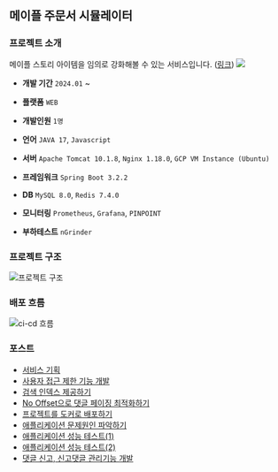 ## 메이플 주문서 시뮬레이터

### 프로젝트 소개

메이플 스토리 아이템을 임의로 강화해볼 수 있는 서비스입니다. ([링크](https://gongnomok.site/))
<img src="./img/gongnomok.gif">

- **개발 기간** `2024.01` ~ 
- **플랫폼** `WEB`
- **개발인원** `1명`

- **언어** `JAVA 17`, `Javascript`
- **서버** `Apache Tomcat 10.1.8`, `Nginx 1.18.0`, `GCP VM Instance (Ubuntu)`
- **프레임워크** `Spring Boot 3.2.2`
- **DB** `MySQL 8.0`, `Redis 7.4.0`

- **모니터링** `Prometheus`, `Grafana`, `PINPOINT`
- **부하테스트** `nGrinder`

### 프로젝트 구조
![프로젝트 구조](https://github.com/user-attachments/assets/26d292e0-b4e8-4ceb-9941-ac58e850ee8e)

### 배포 흐름
![ci-cd 흐름](https://github.com/user-attachments/assets/b6a370df-a674-4f29-bcba-e74f295c3ed3)


### 포스트
- [서비스 기획](https://mynameisjaehoon.github.io/posts/%EB%A9%94%EC%9D%B4%ED%94%8C-%EC%A3%BC%EB%AC%B8%EC%84%9C-%EC%8B%9C%EB%AE%AC%EB%A0%88%EC%9D%B4%ED%84%B0-%EA%B0%9C%EB%B0%9C%EA%B8%B0/)
- [사용자 접근 제한 기능 개발](https://mynameisjaehoon.github.io/posts/%EC%82%AC%EC%9A%A9%EC%9E%90-%EA%B6%8C%ED%95%9C-%EC%A0%9C%ED%95%9C%EA%B8%B0%EB%8A%A5-%EA%B0%9C%EB%B0%9C%ED%95%98%EA%B8%B0/)
- [검색 인덱스 제공하기](https://mynameisjaehoon.github.io/posts/%EC%95%84%EC%9D%B4%ED%85%9C-%EA%B2%80%EC%83%89-%EC%9D%B8%EB%8D%B1%EC%8A%A4-%EC%A0%9C%EA%B3%B5%ED%95%98%EA%B8%B0/)
- [No Offset으로 댓글 페이징 최적화하기](https://mynameisjaehoon.github.io/posts/No-Offset-%EC%BF%BC%EB%A6%AC%EB%A1%9C-%EB%8C%93%EA%B8%80-%ED%8E%98%EC%9D%B4%EC%A7%95-%EC%B5%9C%EC%A0%81%ED%99%94-%ED%95%98%EA%B8%B0/)
- [프로젝트를 도커로 배포하기](https://mynameisjaehoon.github.io/posts/%ED%94%84%EB%A1%9C%EC%A0%9D%ED%8A%B8-Docker%EB%A1%9C-%EB%B0%B0%ED%8F%AC%ED%95%98%EA%B8%B0/)
- [애플리케이션 문제원인 파악하기](https://mynameisjaehoon.github.io/posts/%EC%95%A0%ED%94%8C%EB%A6%AC%EC%BC%80%EC%9D%B4%EC%85%98-%EB%AC%B8%EC%A0%9C%EC%9B%90%EC%9D%B8-%ED%8C%8C%EC%95%85%ED%95%98%EA%B8%B0/)
- [애플리케이션 성능 테스트(1)](https://mynameisjaehoon.github.io/posts/%EC%95%A0%ED%94%8C%EB%A6%AC%EC%BC%80%EC%9D%B4%EC%85%98-%EC%84%B1%EB%8A%A5-%ED%85%8C%EC%8A%A4%ED%8A%B8-(1)/)
- [애플리케이션 성능 테스트(2)](https://mynameisjaehoon.github.io/posts/%EC%95%A0%ED%94%8C%EB%A6%AC%EC%BC%80%EC%9D%B4%EC%85%98-%EC%84%B1%EB%8A%A5-%ED%85%8C%EC%8A%A4%ED%8A%B8-(2)/)
- [댓글 신고, 신고댓글 관리기능 개발](https://mynameisjaehoon.github.io/posts/%EB%8C%93%EA%B8%80%EA%B4%80%EB%A6%AC-%EA%B8%B0%EB%8A%A5-%EC%97%85%EB%8D%B0%EC%9D%B4%ED%8A%B8/)